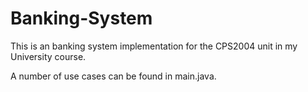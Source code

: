 # Banking-System

This is an banking system implementation for the CPS2004 unit in my University course.

A number of use cases can be found in main.java.
